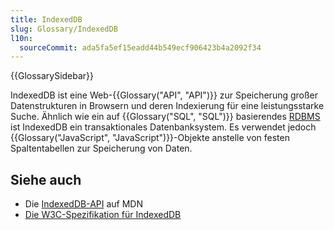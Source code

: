 ```yaml
---
title: IndexedDB
slug: Glossary/IndexedDB
l10n:
  sourceCommit: ada5fa5ef15eadd44b549ecf906423b4a2092f34
---
```


{{GlossarySidebar}}

IndexedDB ist eine Web-{{Glossary("API", "API")}} zur Speicherung großer Datenstrukturen in Browsern und deren Indexierung für eine leistungsstarke Suche. Ähnlich wie ein auf {{Glossary("SQL", "SQL")}} basierendes [RDBMS](https://en.wikipedia.org/wiki/Relational_database_management_system) ist IndexedDB ein transaktionales Datenbanksystem. Es verwendet jedoch {{Glossary("JavaScript", "JavaScript")}}-Objekte anstelle von festen Spaltentabellen zur Speicherung von Daten.

## Siehe auch

- Die [IndexedDB-API](/de/docs/Web/API/IndexedDB_API) auf MDN
- [Die W3C-Spezifikation für IndexedDB](https://w3c.github.io/IndexedDB/)
